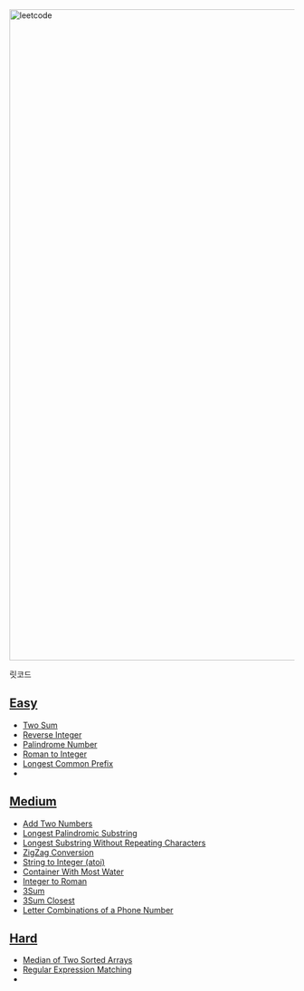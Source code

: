 <img width="1151" alt="leetcode" src="https://user-images.githubusercontent.com/42399580/126304233-faece608-54f7-40e6-987a-be59efe9e7c6.png">

릿코드

## [Easy](https://github.com/SGTYang/Algorithms/tree/main/LeetCode/Easy)
* [Two Sum](https://github.com/SGTYang/Algorithms/tree/main/LeetCode/Easy/Two%20Sum)
* [Reverse Integer](https://github.com/SGTYang/Algorithms/tree/main/LeetCode/Easy/Reverse%20Integer)
* [Palindrome Number](https://github.com/SGTYang/Algorithms/tree/main/LeetCode/Easy/Palindrome%20Number)
* [Roman to Integer](https://github.com/SGTYang/Algorithms/tree/main/LeetCode/Easy/Roman%20to%20Integer)
* [Longest Common Prefix](https://github.com/SGTYang/Algorithms/tree/main/LeetCode/Easy/Longest%20Common%20Prefix)
* 

## [Medium](https://github.com/SGTYang/Algorithms/tree/main/LeetCode/Medium)
* [Add Two Numbers](https://github.com/SGTYang/Algorithms/tree/main/LeetCode/Medium/Add%20Two%20Numbers)
* [Longest Palindromic Substring](https://github.com/SGTYang/Algorithms/tree/main/LeetCode/Medium/Longest%20Palindromic%20Substring)
* [Longest Substring Without Repeating Characters](https://github.com/SGTYang/Algorithms/tree/main/LeetCode/Medium/Longest%20Substring%20Without%20Repeating%20Characters)
* [ZigZag Conversion](https://github.com/SGTYang/Algorithms/tree/main/LeetCode/Medium/ZigZag%20Conversion)
* [String to Integer (atoi)](https://github.com/SGTYang/Algorithms/tree/main/LeetCode/Medium/String%20to%20Integer%20(atoi))
* [Container With Most Water](https://github.com/SGTYang/Algorithms/tree/main/LeetCode/Medium/Container%20With%20Most%20Water)
* [Integer to Roman](https://github.com/SGTYang/Algorithms/tree/main/LeetCode/Medium/Integer%20to%20Roman)
* [3Sum](https://github.com/SGTYang/Algorithms/tree/main/LeetCode/Medium/3Sum)
* [3Sum Closest](https://github.com/SGTYang/Algorithms/tree/main/LeetCode/Medium/3Sum%20Closest)
* [Letter Combinations of a Phone Number](https://github.com/SGTYang/Algorithms/tree/main/LeetCode/Medium/Letter%20Combinations%20of%20a%20Phone%20Number)

## [Hard](https://github.com/SGTYang/Algorithms/tree/main/LeetCode/Hard)
* [Median of Two Sorted Arrays](https://github.com/SGTYang/Algorithms/tree/main/LeetCode/Hard/Median%20of%20Two%20Sorted%20Arrays)
* [Regular Expression Matching](https://github.com/SGTYang/Algorithms/tree/main/LeetCode/Hard/Regular%20Expression%20Matching)
* 

